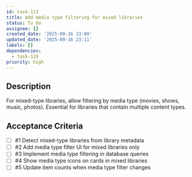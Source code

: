 ```yaml
---
id: task-113
title: Add media type filtering for mixed libraries
status: To Do
assignee: []
created_date: '2025-09-16 23:09'
updated_date: '2025-09-16 23:11'
labels: []
dependencies:
  - task-119
priority: high
---
```


## Description

For mixed-type libraries, allow filtering by media type (movies, shows, music, photos). Essential for libraries that contain multiple content types.

## Acceptance Criteria
<!-- AC:BEGIN -->
- [ ] #1 Detect mixed-type libraries from library metadata
- [ ] #2 Add media type filter UI for mixed libraries only
- [ ] #3 Implement media type filtering in database queries
- [ ] #4 Show media type icons on cards in mixed libraries
- [ ] #5 Update item counts when media type filter changes
<!-- AC:END -->
